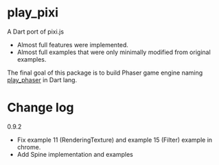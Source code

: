 play_pixi
=========
A Dart port of pixi.js

* Almost full features were implemented.
* Almost full examples that were only minimally modified from original examples.

The final goal of this package is to build Phaser game engine naming [play_phaser][1] in Dart lang.

Change log
==========
0.9.2
 * Fix example 11 (RenderingTexture) and example 15 (Filter) example in chrome.
 * Add Spine implementation and examples

[1]: https://github.com/playif/play_phaser